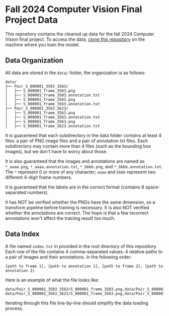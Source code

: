 # Fall 2024 Computer Vision Final Project Data

This repository contains the cleaned up data for the fall 2024 Computer Vision final project. To access the data, [clone this repository](https://docs.github.com/en/repositories/creating-and-managing-repositories/cloning-a-repository) on the machine where you train the model.

## Data Organization

All data are stored in the `data/` folder, the organization is as follows:

```
data/
├── Pair_S_000001_3503_3563/
│   ├── S_000001_frame_3503.png
│   ├── S_000001_frame_3503.annotation.txt
│   ├── S_000001_frame_3563.png
│   ├── S_000001_frame_3563.annotation.txt
├── Pair_S_000001_3563_3623/
│   ├── S_000001_frame_3563.png
│   ├── S_000001_frame_3563.annotation.txt
│   ├── S_000001_frame_3563.png
│   ├── S_000001_frame_3623.annotation.txt
```

It is guaranteed that each subdirectory in the data folder contains at least 4 files: a pair of PNG image files and a pair of annotation txt files. Each subdirectory may contain more than 4 files (such as the bounding box images), but we don't have to worry about those.

It is also guaranteed that the images and annotations are named as `*_aaaa.png`, `*_aaaa.annotation.txt`, `*_bbbb.png`, and `*_bbbb.annotation.txt`. The `*` represent 0 or more of any character; `aaaa` and `bbbb` represent two different 4-digit frame numbers.

It is guaranteed that the labels are in the correct format (contains 8 space-separated numbers).

It has NOT be verified whether the PNGs have the same dimension, so a transform pipeline before training is necessary. It is also NOT verified whether the annotations are correct. The hope is that a few incorrect annotations won't affect the training result too much.

## Data Index

A file named `index.txt` in provided in the root directory of this repository. Each row of the file contains 4 comma-separated values: 4 relative paths to a pair of images and their annotations. In the following order:

```
[path to frame 1], [path to annotation 1], [path to frame 2], [path to annotation 2]
```

Here is an example of what the file looks like:

```
data/Pair_S_000001_3503_3563/S_000001_frame_3503.png,data/Pair_S_000001_3503_3563/S_000001_frame_3503.annotation.txt,data/Pair_S_000001_3503_3563/S_000001_frame_3563.png,data/Pair_S_000001_3503_3563/S_000001_frame_3563.annotation.txt
data/Pair_S_000001_3563_3623/S_000001_frame_3563.png,data/Pair_S_000001_3563_3623/S_000001_frame_3563.annotation.txt,data/Pair_S_000001_3563_3623/S_000001_frame_3623.png,data/Pair_S_000001_3563_3623/S_000001_frame_3623.annotation.txt
```

Iterating through this file line-by-line should simplify the data loading process.
